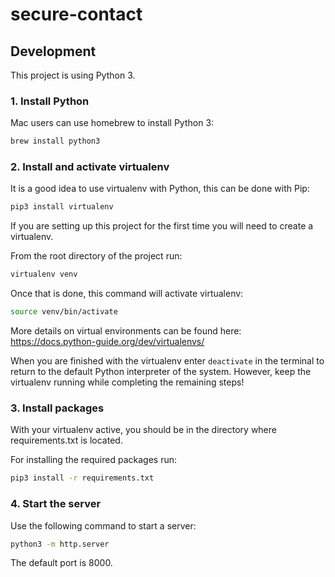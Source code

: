 # secure-contact


## Development

This project is using Python 3.

### 1. Install Python

Mac users can use homebrew to install Python 3:

```bash
brew install python3
```

### 2. Install and activate virtualenv

It is a good idea to use virtualenv with Python, this can be done with Pip:

```bash
pip3 install virtualenv
```

If you are setting up this project for the first time you will need to create a virtualenv.

From the root directory of the project run:

```bash
virtualenv venv
```

Once that is done, this command will activate virtualenv:

```bash
source venv/bin/activate
```

More details on virtual environments can be found here: https://docs.python-guide.org/dev/virtualenvs/

When you are finished with the virtualenv enter `deactivate` in the terminal to return to the default Python interpreter of the system. However, keep the virtualenv running while completing the remaining steps!

### 3. Install packages

With your virtualenv active, you should be in the directory where requirements.txt is located.

For installing the required packages run:

```bash
pip3 install -r requirements.txt
```

### 4. Start the server

Use the following command to start a server:

```bash
python3 -m http.server
```

The default port is 8000.